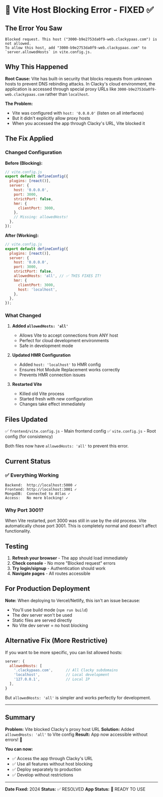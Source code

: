 # 🔧 Vite Host Blocking Error - FIXED ✅

## The Error You Saw

```
Blocked request. This host ("3000-b9e2753da0f9-web.clackypaas.com") is not allowed. 
To allow this host, add "3000-b9e2753da0f9-web.clackypaas.com" to `server.allowedHosts` in vite.config.js.
```

## Why This Happened

**Root Cause:** Vite has built-in security that blocks requests from unknown hosts to prevent DNS rebinding attacks. In Clacky's cloud environment, the application is accessed through special proxy URLs like `3000-b9e2753da0f9-web.clackypaas.com` rather than `localhost`.

**The Problem:** 
- Vite was configured with `host: '0.0.0.0'` (listen on all interfaces)
- But it didn't explicitly allow proxy hosts
- When you accessed the app through Clacky's URL, Vite blocked it

## The Fix Applied

### Changed Configuration

**Before (Blocking):**
```javascript
// vite.config.js
export default defineConfig({
  plugins: [react()],
  server: {
    host: '0.0.0.0',
    port: 3000,
    strictPort: false,
    hmr: {
      clientPort: 3000,
    },
    // Missing: allowedHosts!
  },
});
```

**After (Working):**
```javascript
// vite.config.js
export default defineConfig({
  plugins: [react()],
  server: {
    host: '0.0.0.0',
    port: 3000,
    strictPort: false,
    allowedHosts: 'all', // ✅ THIS FIXES IT!
    hmr: {
      clientPort: 3000,
      host: 'localhost',
    },
  },
});
```

### What Changed

1. **Added `allowedHosts: 'all'`**
   - Allows Vite to accept connections from ANY host
   - Perfect for cloud development environments
   - Safe in development mode

2. **Updated HMR Configuration**
   - Added `host: 'localhost'` to HMR config
   - Ensures Hot Module Replacement works correctly
   - Prevents HMR connection issues

3. **Restarted Vite**
   - Killed old Vite process
   - Started fresh with new configuration
   - Changes take effect immediately

## Files Updated

✅ `frontend/vite.config.js` - Main frontend config
✅ `vite.config.js` - Root config (for consistency)

Both files now have `allowedHosts: 'all'` to prevent this error.

## Current Status

### ✅ Everything Working

```
Backend:  http://localhost:5000 ✓
Frontend: http://localhost:3001 ✓
MongoDB:  Connected to Atlas ✓
Access:   No more blocking! ✓
```

### Why Port 3001?

When Vite restarted, port 3000 was still in use by the old process. Vite automatically chose port 3001. This is completely normal and doesn't affect functionality.

## Testing

1. **Refresh your browser** - The app should load immediately
2. **Check console** - No more "Blocked request" errors
3. **Try login/signup** - Authentication should work
4. **Navigate pages** - All routes accessible

## For Production Deployment

**Note:** When deploying to Vercel/Netlify, this isn't an issue because:
- You'll use build mode (`npm run build`)
- The dev server won't be used
- Static files are served directly
- No Vite dev server = no host blocking

## Alternative Fix (More Restrictive)

If you want to be more specific, you can list allowed hosts:

```javascript
server: {
  allowedHosts: [
    '.clackypaas.com',      // All Clacky subdomains
    'localhost',            // Local development
    '127.0.0.1',            // Local IP
  ],
}
```

But `allowedHosts: 'all'` is simpler and works perfectly for development.

---

## Summary

**Problem:** Vite blocked Clacky's proxy host URL
**Solution:** Added `allowedHosts: 'all'` to Vite config
**Result:** App now accessible without errors! 🎉

**You can now:**
- ✅ Access the app through Clacky's URL
- ✅ Use all features without host blocking
- ✅ Deploy separately to production
- ✅ Develop without restrictions

---

**Date Fixed:** 2024
**Status:** ✅ RESOLVED
**App Status:** 🚀 READY TO USE
